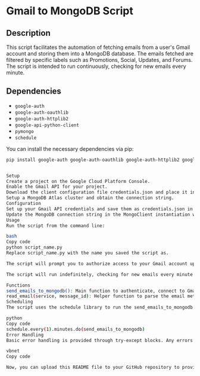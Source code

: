 # Gmail to MongoDB Script

## Description

This script facilitates the automation of fetching emails from a user's Gmail account and storing them into a MongoDB database. The emails fetched are filtered by specific labels such as Promotions, Social, Updates, and Forums. The script is intended to run continuously, checking for new emails every minute.

## Dependencies

- `google-auth`
- `google-auth-oauthlib`
- `google-auth-httplib2`
- `google-api-python-client`
- `pymongo`
- `schedule`

You can install the necessary dependencies via pip:

```bash
pip install google-auth google-auth-oauthlib google-auth-httplib2 google-api-python-client pymongo schedule


Setup
Create a project on the Google Cloud Platform Console.
Enable the Gmail API for your project.
Download the client configuration file credentials.json and place it in the root directory of this script.
Setup a MongoDB Atlas cluster and obtain the connection string.
Configuration
Set up your Gmail API credentials and save them as credentials.json in the script directory.
Update the MongoDB connection string in the MongoClient instantiation within the send_emails_to_mongodb function.
Usage
Run the script from the command line:

bash
Copy code
python script_name.py
Replace script_name.py with the name you saved the script as.

The script will prompt you to authorize access to your Gmail account upon the first run. Follow the on-screen instructions to complete the authorization. Once authorized, a token.json file will be created which will be used for subsequent authorizations.

The script will run indefinitely, checking for new emails every minute and storing them into the specified MongoDB database and collection. Each email entry in the database will contain the message id, sender, subject, snippet, date, and label.

Functions
send_emails_to_mongodb(): Main function to authenticate, connect to Gmail and MongoDB, fetch emails, and store them into the database.
read_email(service, message_id): Helper function to parse the email metadata.
Scheduling
The script uses the schedule library to run the send_emails_to_mongodb function every minute. This interval can be adjusted by modifying the following line:

python
Copy code
schedule.every(1).minutes.do(send_emails_to_mongodb)
Error Handling
Basic error handling is provided through try-except blocks. Any errors that occur during the execution will be printed to the console.

vbnet
Copy code

Now, you can upload this README file to your GitHub repository to provide the 
